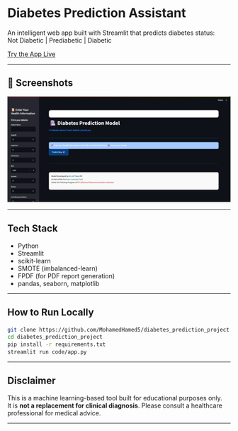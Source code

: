 # Diabetes Prediction Assistant

An intelligent web app built with Streamlit that predicts diabetes status:  
Not Diabetic | Prediabetic | Diabetic

[Try the App Live](https://diabetespredictionproject-kk8nwcgdr5dr4sxr4n2bmt.streamlit.app)

---

## 📸 Screenshots

![App Screenshot](screenshot_app.png)

---

## Tech Stack

- Python
- Streamlit
- scikit-learn
- SMOTE (imbalanced-learn)
- FPDF (for PDF report generation)
- pandas, seaborn, matplotlib

---

## How to Run Locally

```bash
git clone https://github.com/MohamedHamed5/diabetes_prediction_project.git
cd diabetes_prediction_project
pip install -r requirements.txt
streamlit run code/app.py
```
---

## Disclaimer

This is a machine learning-based tool built for educational purposes only.  
It is **not a replacement for clinical diagnosis**. Please consult a healthcare professional for medical advice.

---





